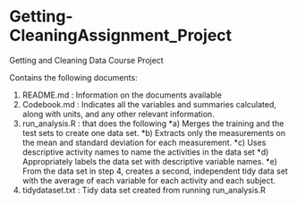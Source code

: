 # Getting-CleaningAssignment_Project
Getting and Cleaning Data Course Project

Contains the following documents:

1. README.md            : Information on the documents available 
2. Codebook.md          : Indicates all the variables and summaries calculated, along with units, and any other relevant information.
3. run_analysis.R       : that does the following
        *a) Merges the training and the test sets to create one data set.
        *b) Extracts only the measurements on the mean and standard deviation for each measurement.
        *c) Uses descriptive activity names to name the activities in the data set
        *d) Appropriately labels the data set with descriptive variable names.
        *e) From the data set in step 4, creates a second, independent tidy data set with the average of each variable for each activity and each subject.   
4. tidydataset.txt      : Tidy data set created from running run_analysis.R
